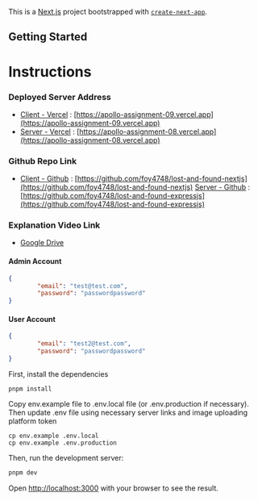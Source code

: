 This is a [Next.js](https://nextjs.org/) project bootstrapped with [`create-next-app`](https://github.com/vercel/next.js/tree/canary/packages/create-next-app).

## Getting Started

# Instructions

### Deployed Server Address
- [Client - Vercel](https://apollo-assignment-09.vercel.app) : [https://apollo-assignment-09.vercel.app](https://apollo-assignment-09.vercel.app)
- [Server - Vercel](https://apollo-assignment-08.vercel.app) : [https://apollo-assignment-08.vercel.app](https://apollo-assignment-08.vercel.app)

### Github Repo Link
- [Client - Github](https://github.com/foy4748/lost-and-found-nextjs) : [https://github.com/foy4748/lost-and-found-nextjs](https://github.com/foy4748/lost-and-found-nextjs) 
[Server - Github](https://github.com/foy4748/lost-and-found-expressjs) : [https://github.com/foy4748/lost-and-found-expressjs](https://github.com/foy4748/lost-and-found-expressjs)

### Explanation Video Link
- [Google Drive]()


#### Admin Account
```json
{
        "email": "test@test.com",
        "password": "passwordpassword"
}
```

#### User Account
```json
{
        "email": "test2@test.com",
        "password": "passwordpassword"
}
```
First, install the dependencies
```console
pnpm install
```

Copy env.example file to .env.local  file (or .env.production if necessary). Then update .env file using necessary server links and image uploading platform token
```console
cp env.example .env.local
cp env.example .env.production
```

Then, run the development server:

```bash
pnpm dev
```

Open [http://localhost:3000](http://localhost:3000) with your browser to see the result.
